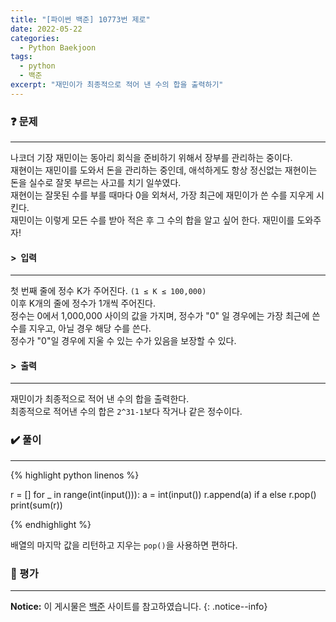 ```yaml
---
title: "[파이썬 백준] 10773번 제로"
date: 2022-05-22
categories:
  - Python Baekjoon
tags:
  - python
  - 백준
excerpt: "재민이가 최종적으로 적어 낸 수의 합을 출력하기"
---
```


### ❓ 문제

---

나코더 기장 재민이는 동아리 회식을 준비하기 위해서 장부를 관리하는 중이다.<br>
재현이는 재민이를 도와서 돈을 관리하는 중인데, 애석하게도 항상 정신없는 재현이는 돈을 실수로 잘못 부르는 사고를 치기 일쑤였다.<br>
재현이는 잘못된 수를 부를 때마다 0을 외쳐서, 가장 최근에 재민이가 쓴 수를 지우게 시킨다.<br>
재민이는 이렇게 모든 수를 받아 적은 후 그 수의 합을 알고 싶어 한다. 재민이를 도와주자!<br>



#### > &nbsp;입력

---

첫 번째 줄에 정수 K가 주어진다. `(1 ≤ K ≤ 100,000)`<br>
이후 K개의 줄에 정수가 1개씩 주어진다.<br>
정수는 0에서 1,000,000 사이의 값을 가지며, 정수가 "0" 일 경우에는 가장 최근에 쓴 수를 지우고, 아닐 경우 해당 수를 쓴다.<br>
정수가 "0"일 경우에 지울 수 있는 수가 있음을 보장할 수 있다.<br>


#### > &nbsp;출력

---

재민이가 최종적으로 적어 낸 수의 합을 출력한다.<br>
최종적으로 적어낸 수의 합은 `2^31-1`보다 작거나 같은 정수이다.<br>


### ✔️ 풀이

---

{% highlight python linenos %}

r = []
for _ in range(int(input())):
    a = int(input())
    r.append(a) if a else r.pop()
print(sum(r))

{% endhighlight %}

배열의 마지막 값을 리턴하고 지우는 `pop()`을 사용하면 편하다.


### 💬 평가

---



**Notice:** 이 게시물은 [백준](https://www.acmicpc.net/problem/10773) 사이트를 참고하였습니다.
{: .notice--info}
